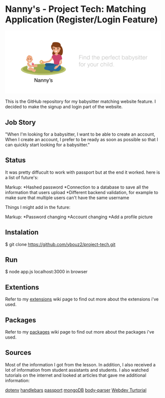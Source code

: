 # Nanny's - Project Tech: Matching Application (Register/Login Feature)

![Nanny,s](/bannerimage.png)


This is the GitHub repository for my babysitter matching website feature. I decided to make the signup and login part of the website. 

## Job Story

"When I'm looking for a babysitter, I want to be able to create an account,  When I create an account, I prefer to be ready as soon as possible so that I can quickly start looking for a babysitter."

## Status

It was pretty diffucult to work with passport but at the end it worked. here is a list of future's:

Markup:
*Hashed password
*Connection to a database to save all the information that users upload
*Different backend validation, for example to make sure that multiple users can't have the same username

Things I might add in the future:

Markup:
*Password changing
*Account changing
*Add a profile picture



## Instalation

$ git clone https://github.com/ybouz2/project-tech.git

## Run

$ node app.js
localhost:3000 in browser

## Extentions

Refer to my [extensions](https://github.com/ybouz2/project-tech/wiki/Extensions) wiki page to find out more about the extensions i've used.

## Packages

Refer to my [packages](https://github.com/ybouz2/project-tech/wiki/Packages) wiki page to find out more about the packages i've used.

## Sources

Most of the information I got from the lesson. In addition, I also received a lot of information from student assistants and students. I also watched tutorials on the internet and looked at articles that gave me additional information:

[dotenv](https://www.npmjs.com/package/dotenv)
[handlebars](https://www.npmjs.com/package/express-handlebars)
[passport](https://www.npmjs.com/package/passport)
[mongoDB](https://www.mongodb.com/)
[body-parser](https://www.npmjs.com/search?q=body-parser)
[Webdev Turtorial](https://www.youtube.com/watch?v=-RCnNyD0L-s)


